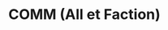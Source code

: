 ---
layout: term
title: 'COMM (All et Faction)'
name: comm
description: "Chat intégré à Ingress pour communiquer avec les 2 factions (All) ou au sein de sa faction (à privilégier)."
---